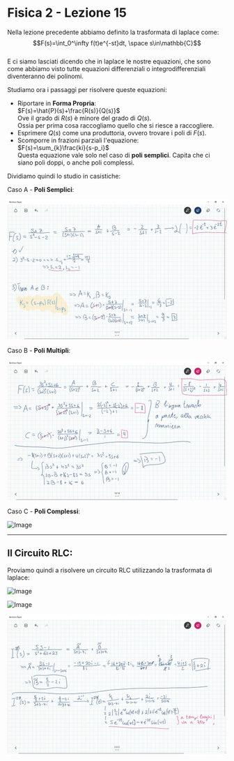 <script type="text/javascript"
  src="https://cdnjs.cloudflare.com/ajax/libs/mathjax/2.7.0/MathJax.js?config=TeX-AMS_CHTML">
</script>
<script type="text/x-mathjax-config">
  MathJax.Hub.Config({
    tex2jax: {
      inlineMath: [['$','$'], ['\\(','\\)']],
      processEscapes: true},
      jax: ["input/TeX","input/MathML","input/AsciiMath","output/CommonHTML"],
      extensions: ["tex2jax.js","mml2jax.js","asciimath2jax.js","MathMenu.js","MathZoom.js","AssistiveMML.js", "[Contrib]/a11y/accessibility-menu.js"],
      TeX: {
      extensions: ["AMSmath.js","AMSsymbols.js","noErrors.js","noUndefined.js"],
      equationNumbers: {
      autoNumber: "AMS"
      }
    }
  });
</script>

Fisica 2 - Lezione 15
=====================

Nella lezione precedente abbiamo definito la trasformata di laplace come:  
$$F(s)=\int_0^\infty f(t)e^{-st}dt, \space s\in\mathbb{C}$$  
E ci siamo lasciati dicendo che in laplace le nostre equazioni, che sono come abbiamo visto tutte equazioni differenziali o integrodifferenziali diventeranno dei polinomi.  

Studiamo ora i passaggi per risolvere queste equazioni:  
- Riportare in **Forma Propria**:  
  $F(s)=\hat{P}(s)+\frac{R(s)}{Q(s)}$  
  Ove il grado di $R(s)$ è minore del grado di $Q(s)$.  
  Ossia per prima cosa raccogliamo quello che si riesce a raccogliere.  
- Esprimere $Q(s)$ come una produttoria, ovvero trovare i poli di $F(s)$.  
- Scomporre in frazioni parziali l'equazione:  
  $F(s)=\sum_{k}\frac{ki}{s-p_i}$  
  Questa equazione vale solo nel caso di **poli semplici**. Capita che ci siano poli doppi, o anche poli complessi.  

Dividiamo quindi lo studio in casistiche:  

Caso A - **Poli Semplici**:  

![Image](img/lez15/equazioni_parziali_poli_semplici.PNG)  

Caso B - **Poli Multipli**:  

![Image](img/lez15/equazioni_parziali_poli_multipli.PNG)  

Caso C - **Poli Complessi**:  

![Image](img/lez15/equazioni_parziali_poli_complessi.PNG)  

---
Il Circuito RLC:
----------------

Proviamo quindi a risolvere un circuito RLC utilizzando la trasformata di laplace:  

![Image](img/lez15/circuito_rlc_prima_parte.PNG)  

![Image](img/lez15/circuito_rlc_stato_zero.PNG)  

![Image](img/lez15/circuito_rlc_ingresso_zero.PNG)  
